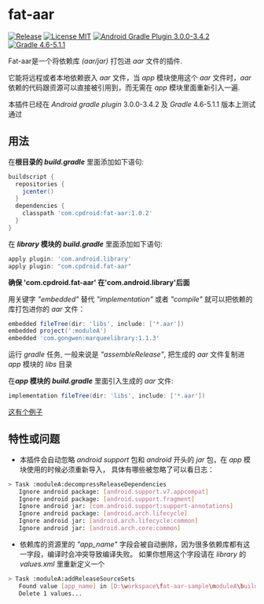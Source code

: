 # fat-aar
[![Release](https://img.shields.io/github/release/cpdroid/fat-aar.svg)](https://github.com/cpdroid/fat-aar/releases)
[![License MIT](https://img.shields.io/github/license/cpdroid/fat-aar.svg)](https://github.com/cpdroid/fat-aar/blob/master/LICENSE)
[![Android Gradle Plugin 3.0.0-3.4.2](https://img.shields.io/badge/android--gradle-3.0.0--3.4.2-blue)](https://developer.android.com/studio/releases/gradle-plugin#updating-gradle)
[![Gradle 4.6-5.1.1](https://img.shields.io/badge/gradle-4.6--5.1.1-blue)](https://developer.android.com/studio/releases/gradle-plugin#updating-gradle)

Fat-aar是一个将依赖库 *(aar/jar)* 打包进 *aar* 文件的插件.

它能将远程或者本地依赖嵌入 *aar* 文件，当 *app* 模块使用这个 *aar* 文件时，*aar* 依赖的代码跟资源可以直接被引用到，而无需在 *app* 模块里面重新引入一遍.

本插件已经在 *Android gradle plugin* 3.0.0-3.4.2 及 *Gradle* 4.6-5.1.1 版本上测试通过

## 用法
在**根目录的 *build.gradle*** 里面添加如下语句:
```gradle
buildscript {
  repositories {
    jcenter()
  }
  dependencies {
    classpath 'com.cpdroid:fat-aar:1.0.2'
  }
}
```

在 ***library* 模块的 *build.gradle*** 里面添加如下语句:
```gradle
apply plugin: 'com.android.library'
apply plugin: "com.cpdroid.fat-aar"
```

**确保 'com.cpdroid.fat-aar' 在'com.android.library'后面**

用关键字 *"embedded"* 替代 *"implementation"* 或者 *"compile"* 就可以把依赖的库打包进你的 *aar* 文件：
```gradle
embedded fileTree(dir: 'libs', include: ['*.aar'])
embedded project(':moduleA')
embedded 'com.gongwen:marqueelibrary:1.1.3'
```

运行 *gradle* 任务, 一般来说是 *"assembleRelease"*, 把生成的 *aar* 文件复制进 *app* 模块的 *libs* 目录

在***app* 模块的 *build.gradle*** 里面引入生成的 *aar* 文件:
```gradle
implementation fileTree(dir: 'libs', include: ['*.aar'])
```

[这有个例子](https://github.com/cpdroid/fat-aar-sample)

## 特性或问题
* 本插件会自动忽略 *android support* 包和 *android* 开头的 *jar* 包，在 *app* 模块使用的时候必须重新导入，
具体有哪些被忽略了可以看日志：
```bash
> Task :moduleA:decompressReleaseDependencies
   Ignore android package: [android.support.v7.appcompat]
   Ignore android package: [android.support.fragment]
   Ignore android jar: [com.android.support:support-annotations]
   Ignore android package: [android.arch.lifecycle]
   Ignore android jar: [android.arch.lifecycle:common]
   Ignore android jar: [android.arch.core:common]
```

* 依赖库的资源里的 *"app_name"* 字段会被自动删除，因为很多依赖库都有这一字段，编译时会冲突导致编译失败。
如果你想用这个字段请在 *library* 的 *values.xml* 里重新定义一个
```bash
> Task :moduleA:addReleaseSourceSets
   Found value [app_name] in [D:\workspace\fat-aar-sample\moduleA\build\aar_plugin\exploded_aar\com.gongwen\marqueelibrary\1.1.3\res\values\values.xml]
   Delete 1 values...
```


